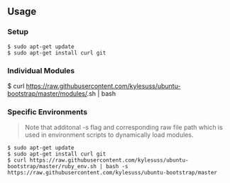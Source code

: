 ## Usage

### Setup

```shell
$ sudo apt-get update
$ sudo apt-get install curl git
```

### Individual Modules

$ curl https://raw.githubusercontent.com/kylesuss/ubuntu-bootstrap/master/modules/<MODULE NAME>.sh | bash

### Specific Environments

> Note that additonal -s flag and corresponding raw file path which is used in environment scripts to dynamically load modules.

```shell
$ sudo apt-get update
$ sudo apt-get install curl git
$ curl https://raw.githubusercontent.com/kylesuss/ubuntu-bootstrap/master/ruby_env.sh | bash -s https://raw.githubusercontent.com/kylesuss/ubuntu-bootstrap/master
```